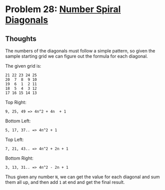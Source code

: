 # Problem 28: [Number Spiral Diagonals](https://projecteuler.net/problem=28)

## Thoughts
The numbers of the diagonals must follow a simple pattern, so given the sample starting grid we can figure out the formula for each diagonal.

The given grid is:
```
21 22 23 24 25
20  7  8  9 10
19  6  1  2 11
18  5  4  3 12
17 16 15 14 13
```

Top Right:
```
9, 25, 49 => 4n^2 + 4n  + 1 
```
Bottom Left: 
```
5, 17, 37.. => 4n^2 + 1
```
Top Left: 
```
7, 21, 43.. => 4n^2 + 2n + 1
```
Bottom Right: 
```
3, 13, 31.. => 4n^2 - 2n + 1
```


Thus given any number `N`, we can get the value for each diagonal and sum them all up, and then add `1` at end and get the final result.